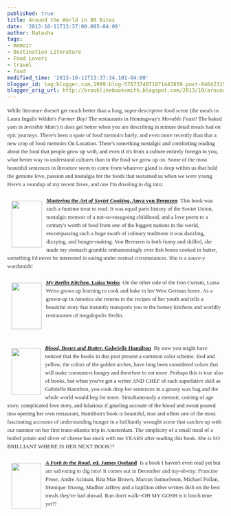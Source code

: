 ```yaml
---
published: true
title: Around the World in 80 Bites
date: '2013-10-11T13:37:00.005-04:00'
author: Natasha
tags:
- memoir
- Destination Literature
- Food Lovers
- travel
- food
modified_time: '2013-10-11T13:37:34.101-04:00'
blogger_id: tag:blogger.com,1999:blog-5767374071871443859.post-8464231562353028327
blogger_orig_url: http://brooklinebooksmith.blogspot.com/2013/10/around-world-in-80-bites.html
---
```


<div style="color: #333333; font-family: Georgia, 'Times New Roman', 'Bitstream Charter', Times, serif; font-size: 13px; line-height: 19px;">While literature doesn't get much better than a long, super-descriptive food scene (the meals in Laura Ingalls Wilder's&nbsp;<em>Farmer Boy!</em>&nbsp;The restaurants in Hemingway's&nbsp;<em>Movable&nbsp;Feast!&nbsp;</em>The baked yam in&nbsp;<em>Invisible Man!</em>) it&nbsp;<em>does</em>&nbsp;get better when you are describing in minute detail meals had on epic journeys. There's been a spate of food memoirs lately, and even more recently than that a new crop of food memoirs On Location. There's something nostalgic and comforting reading about the food that people grow up with, and even if it's from a culture entirely foreign to you, what better way to understand cultures than in the food we grow up on. Some of the most beautiful sentences in literature seem to come from whatever gland is deep within us that hold the genuine love, passion and nostalgia for the foods that sustained us when we were young. Here's a roundup of my recent faves, and one I'm drooling to dig into:</div><div style="color: #333333; font-family: Georgia, 'Times New Roman', 'Bitstream Charter', Times, serif; font-size: 13px; line-height: 19px;"><br /></div><div style="color: #333333; font-family: Georgia, 'Times New Roman', 'Bitstream Charter', Times, serif; font-size: 13px; line-height: 19px;"><strong><a data-mce-href="http://globecornerbookstore.com/blogs/wp-content/uploads/2013/10/soviet.jpg" href="http://globecornerbookstore.com/blogs/wp-content/uploads/2013/10/soviet.jpg"><img alt="" class="alignleft  wp-image-9642" data-mce-src="http://globecornerbookstore.com/blogs/wp-content/uploads/2013/10/soviet-199x300.jpg" data-mce-style="margin: 10px;" height="108" src="http://globecornerbookstore.com/blogs/wp-content/uploads/2013/10/soviet-199x300.jpg" style="border: 0px; cursor: default; float: left; margin: 10px;" title="soviet" width="71" /></a><a data-mce-href="http://www.brooklinebooksmith-shop.com/book/9780307886811" href="http://www.brooklinebooksmith-shop.com/book/9780307886811"><em>Mastering the Art of Soviet Cooking</em>, Anya von Bremzen</a></strong>&nbsp;&nbsp;This book was such a funtime treat to read. It was equal parts history of the Soviet Union, nostalgic memoir of a not-so-easygoing childhood, and a love poem to a century's worth of food from one of the biggest nations in the world, encompassing such a huge swath of culinary traditions it was dazzling, dizzying, and hunger-making. Von Bremzen is both funny and skilled, she made my stomach grumble embarrassingly over fish bones cooked in butter, something I'd never be interested in eating under normal circumstances. She is a&nbsp;<em>sauce</em>-y wordsmith!</div><div style="color: #333333; font-family: Georgia, 'Times New Roman', 'Bitstream Charter', Times, serif; font-size: 13px; line-height: 19px;"><br /></div><div style="color: #333333; font-family: Georgia, 'Times New Roman', 'Bitstream Charter', Times, serif; font-size: 13px; line-height: 19px;"><strong><em><a data-mce-href="http://globecornerbookstore.com/blogs/wp-content/uploads/2013/10/myberlinkitchen.jpg" href="http://globecornerbookstore.com/blogs/wp-content/uploads/2013/10/myberlinkitchen.jpg"><img alt="" class="alignleft  wp-image-9644" data-mce-src="http://globecornerbookstore.com/blogs/wp-content/uploads/2013/10/myberlinkitchen-194x300.jpg" data-mce-style="margin: 10px;" height="108" src="http://globecornerbookstore.com/blogs/wp-content/uploads/2013/10/myberlinkitchen-194x300.jpg" style="border: 0px; cursor: default; float: left; margin: 10px;" title="myberlinkitchen" width="70" /></a><a data-mce-href="http://www.brooklinebooksmith-shop.com/book/9780147509741" href="http://www.brooklinebooksmith-shop.com/book/9780147509741">My Berlin Kitchen</a></em><a data-mce-href="http://www.brooklinebooksmith-shop.com/book/9780147509741" href="http://www.brooklinebooksmith-shop.com/book/9780147509741">, Luisa Weiss</a>&nbsp;&nbsp;</strong>On the other side of the Iron Curtain, Luisa Weiss grows up learning to cook and bake in her West German home. As a grown-up in America she returns to the recipes of her youth and tells a beautiful story that instantly transports you to the homey kitchens and worldly restraurants of megalopolis Berlin.</div><div style="color: #333333; font-family: Georgia, 'Times New Roman', 'Bitstream Charter', Times, serif; font-size: 13px; line-height: 19px;"><br /></div><div style="color: #333333; font-family: Georgia, 'Times New Roman', 'Bitstream Charter', Times, serif; font-size: 13px; line-height: 19px;"><br /></div><div style="color: #333333; font-family: Georgia, 'Times New Roman', 'Bitstream Charter', Times, serif; font-size: 13px; line-height: 19px;"><br /></div><div style="color: #333333; font-family: Georgia, 'Times New Roman', 'Bitstream Charter', Times, serif; font-size: 13px; line-height: 19px;"><strong><a data-mce-href="http://www.brooklinebooksmith-shop.com/book/9780812980882" href="http://www.brooklinebooksmith-shop.com/book/9780812980882"><em><img alt="" class="alignleft  wp-image-9645" data-mce-src="http://globecornerbookstore.com/blogs/wp-content/uploads/2013/10/blood-bones-and-butter-188x300.jpg" data-mce-style="margin: 10px;" height="108" src="http://globecornerbookstore.com/blogs/wp-content/uploads/2013/10/blood-bones-and-butter-188x300.jpg" style="border: 0px; cursor: default; float: left; margin: 10px;" title="blood-bones-and-butter" width="68" />Blood, Bones and Butter</em>, Gabrielle Hamilton</a>&nbsp;&nbsp;</strong>By now you might have noticed that the books in this post present a common color scheme. Red and yellow, the colors of the golden arches, have long been considered colors that will make consumers hungry and therefore to eat more. Perhaps this is true also of books, but when you've got a writer AND CHEF of such superlative skill as Gabrielle Hamilton, you cook drop her sentences in a greasy wax bag and the whole world would beg for more. Simultaneously a memoir, coming of age story, complicated love story, and hilarious if grueling account of the blood and sweat poured into opening her own restaurant, Hamilton's book is beautiful, true and offers one of the most fascinating accounts of understanding hunger in a brilliantly wrought scene that catches up with our narrator on her first trans-atlantic trip in Amsterdam. The simplicity of a small meal of a boiled potato and sliver of cheese has stuck with me YEARS after reading this book. She is SO BRILLIANT WHERE IS HER NEXT BOOK!?</div><div style="color: #333333; font-family: Georgia, 'Times New Roman', 'Bitstream Charter', Times, serif; font-size: 13px; line-height: 19px;"><br /></div><div style="color: #333333; font-family: Georgia, 'Times New Roman', 'Bitstream Charter', Times, serif; font-size: 13px; line-height: 19px;"><strong><em><a data-mce-href="http://globecornerbookstore.com/blogs/wp-content/uploads/2013/10/forkroad.jpg" href="http://globecornerbookstore.com/blogs/wp-content/uploads/2013/10/forkroad.jpg"><img alt="" class="alignleft  wp-image-9643" data-mce-src="http://globecornerbookstore.com/blogs/wp-content/uploads/2013/10/forkroad.jpg" data-mce-style="margin: 10px;" height="107" src="http://globecornerbookstore.com/blogs/wp-content/uploads/2013/10/forkroad.jpg" style="border: 0px; cursor: default; float: left; margin: 10px;" title="forkroad" width="69" /></a><a data-mce-href="http://www.brooklinebooksmith-shop.com/book/9781743218440" href="http://www.brooklinebooksmith-shop.com/book/9781743218440">A Fork in the Road</a></em><a data-mce-href="http://www.brooklinebooksmith-shop.com/book/9781743218440" href="http://www.brooklinebooksmith-shop.com/book/9781743218440">, ed. James Oseland</a></strong>&nbsp; Is a book I haven't even read yet but am salivating to dig into! It comes out in December and my-oh-my: Francine Prose, Andre Aciman, Rita Mae Brown, Marcus Samuelsson, Michael Pollan, Monique Truong, Madhur Jaffrey and a bajillion other writers dish on the best meals they've had abroad. Run don't walk--OH MY GOSH is it lunch time yet?!</div>